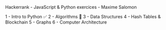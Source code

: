 Hackerrank - JavaScript & Python exercices - Maxime Salomon

1 - Intro to Python ✅
2 - Algorithms 🚧
3 - Data Structures
4 - Hash Tables & Blockchain
5 - Graphs
6 - Computer Architecture